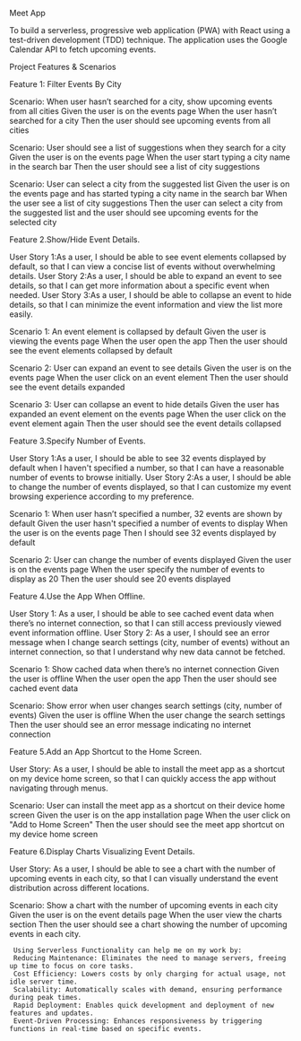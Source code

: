 Meet App

To build a serverless, progressive web application (PWA) with React using a test-driven development (TDD) technique. The application uses the Google Calendar API to fetch upcoming events.

Project Features & Scenarios 

Feature 1: Filter Events By City

  Scenario: When user hasn’t searched for a city, show upcoming events from all cities
    Given the user is on the events page
    When the user hasn’t searched for a city
    Then the user should see upcoming events from all cities

  Scenario: User should see a list of suggestions when they search for a city
    Given the user is on the events page
    When the user start typing a city name in the search bar
    Then the user should see a list of city suggestions

  Scenario: User can select a city from the suggested list
    Given the user is on the events page and has started typing a city name in the search bar
    When the user see a list of city suggestions
    Then the user can select a city from the suggested list and the user should see upcoming events for the selected city
    
Feature 2.Show/Hide Event Details.

User Story 1:As a user, I should be able to see event elements collapsed by default, so that I can view a concise list of events without overwhelming details.
User Story 2:As a user, I should be able to expand an event to see details, so that I can get more information about a specific event when needed.
User Story 3:As a user, I should be able to collapse an event to hide details, so that I can minimize the event information and view the list more easily.

Scenario 1: An event element is collapsed by default                                                                 		Given the user is viewing the events page
    	When the user open the app
    	Then the user should see the event elements collapsed by default

  Scenario 2: User can expand an event to see details
    	Given the user is on the events page
    	When the user click on an event element
    	Then the user should see the event details expanded

  Scenario 3: User can collapse an event to hide details
    	Given the user has expanded an event element on the events page
    	When the user click on the event element again
    	Then the user should see the event details collapsed

Feature 3.Specify Number of Events.

User Story 1:As a user, I should be able to see 32 events displayed by default when I haven't specified a number, so that I can have a reasonable number of events to browse initially.
 User Story 2:As a user, I should be able to change the number of events displayed, so that I can customize my event browsing experience according to my preference.

Scenario 1: When user hasn’t specified a number, 32 events are shown by default
    	Given the user hasn't specified a number of events to display
    	When the user is on the events page
    	Then I should see 32 events displayed by default

  Scenario 2: User can change the number of events displayed
    	Given the user is on the events page
    	When the user specify the number of events to display as 20
    	Then the user should see 20 events displayed

 Feature 4.Use the App When Offline.
 
User Story 1: As a user, I should be able to see cached event data when there’s no internet connection, so that I can still access previously viewed event information offline.
User Story 2: As a user, I should see an error message when I change search settings (city, number of events) without an internet connection, so that I understand why new data cannot be fetched.

Scenario 1: Show cached data when there’s no internet connection
    	Given the user is offline
    	When the user open the app
    	Then the user should see cached event data

  Scenario: Show error when user changes search settings (city, number of events)
    	Given the user is offline
    	When the user change the search settings
    	Then the user should see an error message indicating no internet connection

 Feature 5.Add an App Shortcut to the Home Screen.

User Story: As a user, I should be able to install the meet app as a shortcut on my device home screen, so that I can quickly access the app without navigating through menus.

 Scenario: User can install the meet app as a shortcut on their device home screen
    	Given the user is on the app installation page
    	When the user click on "Add to Home Screen"
    	Then the user should see the meet app shortcut on my device home screen
 
 Feature 6.Display Charts Visualizing Event Details. 

User Story: As a user, I should be able to see a chart with the number of upcoming events in each city, so that I can visually understand the event distribution across different locations.

 Scenario: Show a chart with the number of upcoming events in each city
    	Given the user is on the event details page
    	When the user view the charts section
    	Then the user should see a chart showing the number of upcoming events in each city.

     Using Serverless Functionality can help me on my work by:
     Reducing Maintenance: Eliminates the need to manage servers, freeing up time to focus on core tasks.
     Cost Efficiency: Lowers costs by only charging for actual usage, not idle server time.
     Scalability: Automatically scales with demand, ensuring performance during peak times.
     Rapid Deployment: Enables quick development and deployment of new features and updates.
     Event-Driven Processing: Enhances responsiveness by triggering functions in real-time based on specific events.

